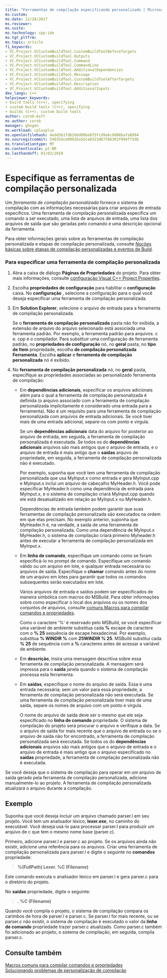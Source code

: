 ```yaml
---
title: "Ferramentas de compilação especificando personalizado | Microsoft Docs"
ms.custom: 
ms.date: 12/28/2017
ms.reviewer: 
ms.suite: 
ms.technology: cpp-ide
ms.tgt_pltfrm: 
ms.topic: article
f1_keywords:
- VC.Project.VCCustomBuildTool.CustomBuildToolBeforeTargets
- VC.Project.VCCustomBuildTool.Outputs
- VC.Project.VCCustomBuildTool.Command
- VC.Project.VCCustomBuildTool.CommandLine
- VC.Project.VCCustomBuildTool.AdditionalDependencies
- VC.Project.VCCustomBuildTool.Message
- VC.Project.VCCustomBuildTool.CustomBuildToolAfterTargets
- VC.Project.VCCustomBuildTool.Description
- VC.Project.VCCustomBuildTool.AdditionalInputs
dev_langs: C++
helpviewer_keywords:
- build tools (C++), specifying
- custom build tools (C++), specifying
- builds (C++), custom build tools
author: corob-msft
ms.author: corob
manager: ghogen
ms.workload: cplusplus
ms.openlocfilehash: 4edd3b1fdb2b6d09be6f5fcd9a6c9d08ba7a6994
ms.sourcegitcommit: 54035dce0992ba5dce0323d67f86301f994ff3db
ms.translationtype: MT
ms.contentlocale: pt-BR
ms.lasthandoff: 01/03/2018
---
```

# <a name="specify-custom-build-tools"></a>Especifique as ferramentas de compilação personalizada

Um *ferramenta de compilação personalizada* fornece o sistema de compilação com as informações necessárias para criar arquivos de entrada específicos. Uma ferramenta de compilação personalizada especifica um comando a ser executado, uma lista de arquivos de entrada, uma lista dos arquivos de saída que são geradas pelo comando e uma descrição opcional da ferramenta.

Para obter informações gerais sobre as ferramentas de compilação personalizada e etapas de compilação personalizada, consulte [Noções básicas sobre etapas de compilação personalizadas e eventos de Build](../ide/understanding-custom-build-steps-and-build-events.md).

### <a name="to-specify-a-custom-build-tool"></a>Para especificar uma ferramenta de compilação personalizada

1. Abra a caixa de diálogo **Páginas de Propriedades** do projeto. Para obter mais informações, consulte [configuração Visual C++ Project Properties](../ide/working-with-project-properties.md).

1. Escolha **propriedades de configuração** para habilitar o **configuração** caixa. No **configuração** , selecione a configuração para o qual você deseja especificar uma ferramenta de compilação personalizada.

1. Em **Solution Explorer**, selecione o arquivo de entrada para a ferramenta de compilação personalizada.

   Se o **ferramenta de compilação personalizada** pasta não for exibida, a extensão de arquivo do arquivo selecionado está associada uma ferramenta padrão. Por exemplo, a ferramenta padrão para arquivos. c e. cpp é o compilador. Para substituir uma configuração de ferramenta padrão, no **propriedades de configuração** nó, no **geral** pasta, no **tipo de Item** propriedade, escolha **de compilação personalizada Ferramenta**. Escolha **aplicar** e **ferramenta de compilação personalizada** nó é exibido.

1. No **ferramenta de compilação personalizada** nó, no **geral** pasta, especifique as propriedades associadas ao personalizado ferramenta de compilação:

   - Em **dependências adicionais**, especificar os arquivos adicionais além para o qual a ferramenta de compilação personalizada é definida (o arquivo associado com a ferramenta de compilação personalizada implicitamente é considerado uma entrada para a ferramenta). Não é um requisito para uma ferramenta de compilação personalizada com arquivos de entrada adicionais. Se você tiver mais de uma entrada adicional, separe-os com ponto e vírgula.

      Se um **dependências adicionais** data do arquivo for posterior ao arquivo de entrada, em seguida, a ferramenta de compilação personalizada é executada. Se todos os do **dependências adicionais** arquivos são mais antigos que o arquivo de entrada, e o arquivo de entrada é mais antigo que o **saídas** arquivo de propriedade, em seguida, a ferramenta de compilação personalizada não é executado.

      Por exemplo, suponha que você tem uma ferramenta de compilação personalizada que usa MyInput.x como entrada e gera MyInput.cpp e MyInput.x inclui um arquivo de cabeçalho MyHeader.h. Você pode especificar MyHeader.h como uma dependência de entrada para MyInput.x, e o sistema de compilação criará MyInput.cpp quando ele está desatualizado em relação ao MyInput.x ou MyHeader.h.

      Dependências de entrada também podem garantir que suas ferramentas de compilação personalizada são executados na ordem em que elas precisam. No exemplo anterior, suponha que MyHeader.h é, na verdade, a saída de uma ferramenta de compilação personalizada. Como uma dependência de MyInput.x MyHeader.h, o sistema de compilação criará primeiro Myheader.h antes de executar a ferramenta de compilação personalizada em MyInput.x.

   - Em **linha de comando**, especifique um comando como se foram especificá-lo no prompt de comando. Especifique um comando válido ou um arquivo em lote, e qualquer entrada necessária ou arquivos de saída. Especifique o **chamar** comando antes do nome de um arquivo em lotes para garantir que todos os comandos subsequentes serão executados em lote.

      Vários arquivos de entrada e saídos podem ser especificados de maneira simbólica com macros do MSBuild. Para obter informações sobre como especificar o local dos arquivos ou os nomes dos conjuntos de arquivos, consulte [comuns Macros para compilar comandos e propriedades](../ide/common-macros-for-build-commands-and-properties.md).

      Como o caractere '%' é reservado pelo MSBuild, se você especificar uma variável de ambiente substitua cada  **%**  escape de caractere com o **% 25** sequência de escape hexadecimal. Por exemplo, substitua **% WINDIR %** com **25WINDIR % 25**. MSBuild substitui cada **% 25** de sequência com a  **%**  caracteres antes de acessar a variável de ambiente.

   - Em **descrição**, insira uma mensagem descritiva sobre essa ferramenta de compilação personalizada. A mensagem será impressa para o **saída** janela quando o sistema de compilação processa esta ferramenta.

   - Em **saídas**, especifique o nome do arquivo de saída. Essa é uma entrada necessária; sem um valor para essa propriedade, a ferramenta de compilação personalizada não será executada. Se uma ferramenta de compilação personalizada tiver mais de uma saída, separe os nomes de arquivo com um ponto e vírgula.

      O nome do arquivo de saída deve ser o mesmo que ele seja especificado no **linha de comando** propriedade. O sistema de compilação do projeto será procurar o arquivo e verifique a data. Se o arquivo de saída for mais recente que o arquivo de entrada ou se o arquivo de saída não for encontrado, a ferramenta de compilação personalizada será executada. Se todos os do **dependências adicionais** arquivos são mais antigos que o arquivo de entrada e o arquivo de entrada é mais antigo que o arquivo especificado no **saídas** propriedade, a ferramenta de compilação personalizada não é executada.

Se você deseja que o sistema de compilação para operar em um arquivo de saída gerado pela ferramenta de compilação personalizada, adicione manualmente-lo ao projeto. A ferramenta de compilação personalizada atualizará o arquivo durante a compilação.

## <a name="example"></a>Exemplo

Suponha que você deseja incluir um arquivo chamado parser.l em seu projeto. Você tem um analisador léxico, **lexer.exe**, no caminho do executável. Você deseja usá-lo para processar parser.l para produzir um arquivo de c que tem o mesmo nome base (parser.c).

Primeiro, adicione parser.l e parser.c ao projeto. Se os arquivos ainda não existir, adicione uma referência para os arquivos. Criar uma ferramenta de compilação personalizada para parser.l e digite o seguinte no **comandos** propriedade:

> **%(FullPath) Lexer. \%C (Filename)**

Este comando executa o analisador léxico em parser.l e gera parser.c para o diretório do projeto.

No **saídas** propriedade, digite o seguinte:

> **. \%C (Filename)**

Quando você compila o projeto, o sistema de compilação compara os carimbos de hora de parser.l e parser.c. Se parser.l for mais recente, ou se parser.c não existir, o sistema de compilação é executado o valor da **linha de comando** propriedade trazer parser.c atualizado. Como parser.c também foi adicionado ao projeto, o sistema de compilação, em seguida, compila parser.c.

## <a name="see-also"></a>Consulte também

[Macros comuns para compilar comandos e propriedades](../ide/common-macros-for-build-commands-and-properties.md)  
[Solucionando problemas de personalização de compilação](../ide/troubleshooting-build-customizations.md)  
